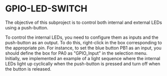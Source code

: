 # GPIO-LED-SWITCH
The objective of this subproject is to control both internal and external  LEDs using a push-button.

To control the internal LEDs, you need to configure them as inputs and the push-button as an output. To do this, right-click in the box corresponding to the appropriate pin.
For instance, to set the blue button PB1 as an input, you should define the box for PA0 as "GPIO_Input" in the selection menu.
Initially, we implemented an example of a light sequence where the internal LEDs light up cyclically when the push-button is pressed and turn off when the button is released.
